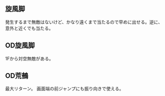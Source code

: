 ## 旋風脚

発生するまで無敵はないけど、かなり遠くまで当たるので早めに出せる。逆に、意外と近くでも当たる。

## OD旋風脚

1Fから対空無敵がある。

## OD荒鵺

最大リターン。
画面端の前ジャンプにも振り向きで使える。
